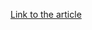 [Link to the article](https://www.esentire.com/blog/quartet-of-trouble-xworm-asyncrat-venomrat-and-purelogs-stealer-leverage-trycloudflare)
